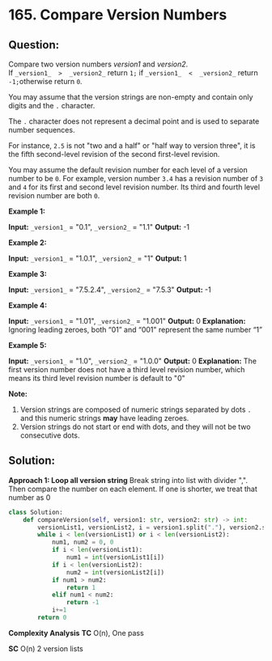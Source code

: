 
  

# 165. Compare Version Numbers

## Question:

Compare two version numbers  _version1_  and  _version2_.  
If  `_version1_  >  _version2_`  return  `1;` if  `_version1_  <  _version2_`  return  `-1;`otherwise return  `0`.

You may assume that the version strings are non-empty and contain only digits and the  `.`  character.

The  `.`  character does not represent a decimal point and is used to separate number sequences.

For instance,  `2.5`  is not "two and a half" or "half way to version three", it is the fifth second-level revision of the second first-level revision.

You may assume the default revision number for each level of a version number to be  `0`. For example, version number  `3.4`  has a revision number of  `3`  and  `4`  for its first and second level revision number. Its third and fourth level revision number are both  `0`.

**Example 1:**

**Input:** `_version1_` = "0.1", `_version2_` = "1.1"
**Output:** -1

**Example 2:**

**Input:** `_version1_` = "1.0.1", `_version2_` = "1"
**Output:** 1

**Example 3:**

**Input:** `_version1_` = "7.5.2.4", `_version2_` = "7.5.3"
**Output:** -1

**Example 4:**

**Input:** `_version1_` = "1.01", `_version2_` = "1.001"
**Output:** 0
**Explanation:** Ignoring leading zeroes, both “01” and “001" represent the same number “1”

**Example 5:**

**Input:** `_version1_` = "1.0", `_version2_` = "1.0.0"
**Output:** 0
**Explanation:** The first version number does not have a third level revision number, which means its third level revision number is default to "0"

**Note:**

1.  Version strings are composed of numeric strings separated by dots  `.`  and this numeric strings  **may**  have leading zeroes.
2.  Version strings do not start or end with dots, and they will not be two consecutive dots.
## Solution:


**Approach 1: Loop all version string**
Break string into list with divider ",". Then compare the number on each element. If one is shorter, we treat that number as 0
```python
class Solution:
    def compareVersion(self, version1: str, version2: str) -> int:
        versionList1, versionList2, i = version1.split("."), version2.split("."), 0
        while i < len(versionList1) or i < len(versionList2):
            num1, num2 = 0, 0
            if i < len(versionList1):
                num1 = int(versionList1[i])
            if i < len(versionList2):
                num2 = int(versionList2[i])
            if num1 > num2:
                return 1
            elif num1 < num2:
                return -1
            i+=1
        return 0
```


**Complexity Analysis**
**TC** 
O(n), One pass

**SC** 
O(n) 2 version lists

